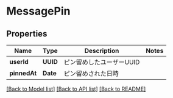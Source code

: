 # MessagePin

## Properties
Name | Type | Description | Notes
------------ | ------------- | ------------- | -------------
**userId** | **UUID** | ピン留めしたユーザーUUID | 
**pinnedAt** | **Date** | ピン留めされた日時 | 

[[Back to Model list]](../README.md#documentation-for-models) [[Back to API list]](../README.md#documentation-for-api-endpoints) [[Back to README]](../README.md)


